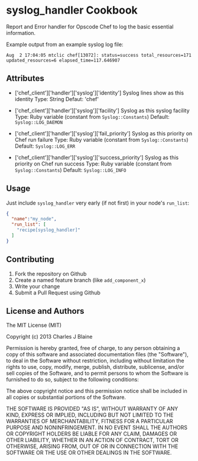 syslog_handler Cookbook
=======================

Report and Error handler for Opscode Chef to log the basic essential information.

Example output from an example syslog log file:

```
Aug  2 17:04:05 mtclic chef[13072]: status=success total_resources=171 updated_resources=6 elapsed_time=117.646907 
```

Attributes
----------

* ['chef_client']['handler']['syslog']['identity']
Syslog lines show as this identity
Type: String
Defaut: 'chef'

* ['chef_client']['handler']['syslog']['facility']
Syslog as this syslog facility
Type: Ruby variable (constant from `Syslog::Constants`)
Default: `Syslog::LOG_DAEMON`

* ['chef_client']['handler']['syslog']['fail_priority']
Syslog as this priority on Chef run failure
Type: Ruby variable (constant from `Syslog::Constants`)
Default: `Syslog::LOG_ERR`

* ['chef_client']['handler']['syslog']['success_priority']
Syslog as this priority on Chef run success
Type: Ruby variable (constant from `Syslog::Constants`)
Default: `Syslog::LOG_INFO`

Usage
-----

Just include `syslog_handler` very early (if not first) in your node's `run_list`:

```json
{
  "name":"my_node",
  "run_list": [
    "recipe[syslog_handler]"
  ]
}
```

Contributing
------------

1. Fork the repository on Github
2. Create a named feature branch (like `add_component_x`)
3. Write your change
4. Submit a Pull Request using Github

License and Authors
-------------------

The MIT License (MIT)

Copyright (c) 2013 Charles J Blaine

Permission is hereby granted, free of charge, to any person obtaining a copy of
this software and associated documentation files (the "Software"), to deal in
the Software without restriction, including without limitation the rights to
use, copy, modify, merge, publish, distribute, sublicense, and/or sell copies of
the Software, and to permit persons to whom the Software is furnished to do so,
subject to the following conditions:

The above copyright notice and this permission notice shall be included in all
copies or substantial portions of the Software.

THE SOFTWARE IS PROVIDED "AS IS", WITHOUT WARRANTY OF ANY KIND, EXPRESS OR
IMPLIED, INCLUDING BUT NOT LIMITED TO THE WARRANTIES OF MERCHANTABILITY, FITNESS
FOR A PARTICULAR PURPOSE AND NONINFRINGEMENT. IN NO EVENT SHALL THE AUTHORS OR
COPYRIGHT HOLDERS BE LIABLE FOR ANY CLAIM, DAMAGES OR OTHER LIABILITY, WHETHER
IN AN ACTION OF CONTRACT, TORT OR OTHERWISE, ARISING FROM, OUT OF OR IN
CONNECTION WITH THE SOFTWARE OR THE USE OR OTHER DEALINGS IN THE SOFTWARE.
